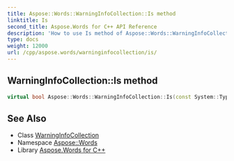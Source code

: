 ```yaml
---
title: Aspose::Words::WarningInfoCollection::Is method
linktitle: Is
second_title: Aspose.Words for C++ API Reference
description: 'How to use Is method of Aspose::Words::WarningInfoCollection class in C++.'
type: docs
weight: 12000
url: /cpp/aspose.words/warninginfocollection/is/
---
```

## WarningInfoCollection::Is method




```cpp
virtual bool Aspose::Words::WarningInfoCollection::Is(const System::TypeInfo &target) const override
```

## See Also

* Class [WarningInfoCollection](../)
* Namespace [Aspose::Words](../../)
* Library [Aspose.Words for C++](../../../)
